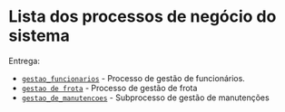# Lista dos processos de negócio do sistema

Entrega:
* [`gestao_funcionarios`](./gestao_funcionarios.bpmn) - Processo de gestão de funcionários.
* [`gestao de frota`](./gestao_frota.bpmn) - Processo de gestão de frota
* [`gestao_de_manutencoes`](./gestao_manutencoes.bpmn) - Subprocesso de gestão de manutenções
